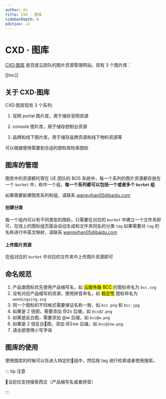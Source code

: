 ```yaml
---
author: dz
title: CXD · 图库
sidebarDepth: 0
edition: v2
---
```


# CXD · 图库

[CXD·图库](http://img.yunshe.design) 是百度云团队的图片资源管理网站。现有 3 个图片库：

[[toc]]

## 关于 CXD·图库

CXD·图库现有 3 个系列:

1. 官网 portal 图片库，用于储存官网资源

2. console 图片库，用于储存控制台资源

3. 品牌和线下图片库，用于储存品牌资源和线下物料资源等

可以根据使用需要到合适的图标库检索图标

## 图库的管理

图库中的资源都托管在 UE 团队的 BOS 系统中，每一个系列的图片资源都存放在一个 `burket` 中，称作一个组，**每一个系列都可以包括一个或者多个 `burket` 组**

如果需要新建图库系列和组，请联系 <wangyihan05@baidu.com> 


#### 创建分类

每一个组内可以有不同类型的图标，只需要在对应的 `burket` 中建立一个文件夹即可，在线上的图标组页面会自动生成和文件夹同名的分类 `tag` 如果需要对 `tag` 的名称进行中英文映射，请联系 <wangyihan05@baidu.com>

#### 上传图片资源

在组对应的 `burket` 中对应的文件夹中上传图片资源即可

## 命名规范

1. 产品类图标优先使用产品缩写名，如 <mark>云服务器 BCC </mark> 的图标命名为 `bcc.svg`
2. 没有对应产品缩写的资源，使用拼音命名，如 <mark>稳定性</mark> 图标命名为 `wendingxing.svg`
3. 同一个图标的不同格式需要保证名称一致，如 `bcc.png` 和  `bcc.jpg`
4. 如果是 2 倍图，需要添加 @2x 后缀，如 `bcc@2.png`
5. 如果是反白图，需要添加 @w 后缀，如 `bcc@w.png`
6. 如果是 2 倍反白图，添加 @2xw 后缀，如 `bcc@2xw.png`
7. 请全部使用小写字母

## 图库的使用

使用图库的时候可以先进入特定的组中，然后按 tag 进行检索或者使用搜索。

::: tip 注意

当前仅支持搜索西文（产品缩写名或者拼音）

:::